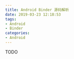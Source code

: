 ```yaml
---
title: Android Binder 源码解析
date: 2019-03-23 12:18:53
tags:
- Android
- Binder 
categories:
- Android
---
```


TODO